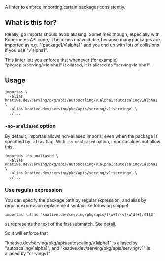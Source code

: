 A linter to enforce importing certain packages consistently.

## What is this for?

Ideally, go imports should avoid aliasing. Sometimes though, especially with
Kubernetes API code, it becomes unavoidable, because many packages are imported
as e.g. "[package]/v1alpha1" and you end up with lots of collisions if you use
"v1alpha1". 

This linter lets you enforce that whenever (for example)
"pkg/apis/serving/v1alpha1" is aliased, it is aliased as "servingv1alpha1".

## Usage

~~~~
importas \
  -alias knative.dev/serving/pkg/apis/autoscaling/v1alpha1:autoscalingv1alpha1 \
  -alias knative.dev/serving/pkg/apis/serving/v1:servingv1 \
  ./...
~~~~

### `-no-unaliased` option

By default, importas allows non-aliased imports, even when the package is specified by `-alias` flag.
With `-no-unaliased` option, importas does not allow this.

~~~~
importas -no-unaliased \
  -alias knative.dev/serving/pkg/apis/autoscaling/v1alpha1:autoscalingv1alpha1 \
  -alias knative.dev/serving/pkg/apis/serving/v1:servingv1 \
  ./...
~~~~

### Use regular expression

You can specify the package path by regular expression, and alias by regular expression replacement syntax like following snippet.

~~~~
importas -alias 'knative.dev/serving/pkg/apis/(\w+)/(v[\w\d]+):$1$2'
~~~~

`$1` represents the text of the first submatch. See [detail](https://golang.org/pkg/regexp/#Regexp.Expand).

So it will enforce that

"knative.dev/serving/pkg/apis/autoscaling/v1alpha1" is aliased by "autoscalingv1alpha1", and
"knative.dev/serving/pkg/apis/serving/v1" is aliased by "servingv1"
